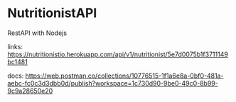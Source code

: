 # NutritionistAPI
RestAPI with Nodejs 

links:
https://nutritionistio.herokuapp.com/api/v1/nutritionist/5e7d0075b1f3711149bc1481

docs:
https://web.postman.co/collections/10776515-1f1a6e8a-0bf0-481a-aebc-fc0c3d3dbb0d/publish?workspace=1c730d90-9be0-49c0-8b99-9c9a28650e20
